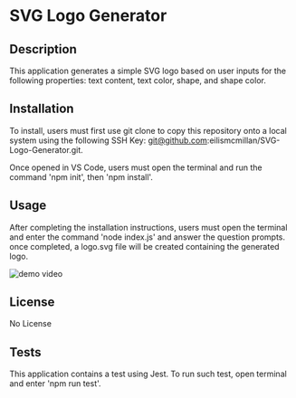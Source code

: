 # SVG Logo Generator

## Description 
This application generates a simple SVG logo based on user inputs for the following properties: text content, text color, shape, and shape color. 

## Installation
To install, users must first use git clone to copy this repository onto a local system using the following SSH Key: git@github.com:eilismcmillan/SVG-Logo-Generator.git. 

Once opened in VS Code, users must open the terminal and run the command 'npm init', then 'npm install'.

## Usage
After completing the installation instructions, users must open the terminal and enter the command 'node index.js' and answer the question prompts. once completed, a logo.svg file will be created containing the generated logo. 

![demo video](https://watch.screencastify.com/v/SKJNZtulAQkLzRuhUCOs)

## License
No License

## Tests
This application contains a test using Jest. To run such test, open terminal and enter 'npm run test'. 
